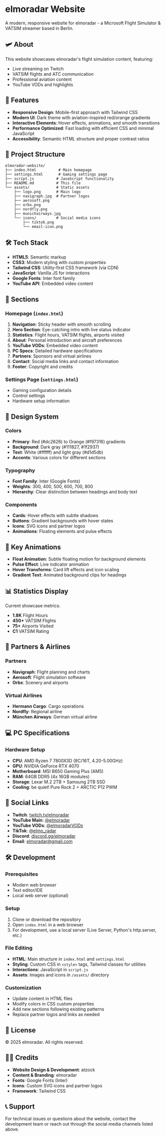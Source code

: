 # elmoradar Website

A modern, responsive website for elmoradar - a Microsoft Flight Simulator & VATSIM streamer based in Berlin.

## 🛩️ About

This website showcases elmoradar's flight simulation content, featuring:
- Live streaming on Twitch
- VATSIM flights and ATC communication
- Professional aviation content
- YouTube VODs and highlights

## 🚀 Features

- **Responsive Design**: Mobile-first approach with Tailwind CSS
- **Modern UI**: Dark theme with aviation-inspired red/orange gradients
- **Interactive Elements**: Hover effects, animations, and smooth transitions
- **Performance Optimized**: Fast loading with efficient CSS and minimal JavaScript
- **Accessibility**: Semantic HTML structure and proper contrast ratios

## 📁 Project Structure

```
elmoradar-website/
├── index.html          # Main homepage
├── settings.html       # Gaming settings page
├── script.js          # JavaScript functionality
├── README.md          # This file
└── assets/            # Static assets
    ├── logo.png       # Main logo
    ├── navigraph.jpg  # Partner logos
    ├── aerosoft.png
    ├── orbx.png
    ├── nordfly.png
    ├── munichairways.jpg
    └── icons/         # Social media icons
        ├── tiktok.png
        └── email-icon.png
```

## 🛠️ Tech Stack

- **HTML5**: Semantic markup
- **CSS3**: Modern styling with custom properties
- **Tailwind CSS**: Utility-first CSS framework (via CDN)
- **JavaScript**: Vanilla JS for interactions
- **Google Fonts**: Inter font family
- **YouTube API**: Embedded video content

## 📱 Sections

### Homepage (`index.html`)
1. **Navigation**: Sticky header with smooth scrolling
2. **Hero Section**: Eye-catching intro with live status indicator
3. **Statistics**: Flight hours, VATSIM flights, airports visited
4. **About**: Personal introduction and aircraft preferences
5. **YouTube VODs**: Embedded video content
6. **PC Specs**: Detailed hardware specifications
7. **Partners**: Sponsors and virtual airlines
8. **Contact**: Social media links and contact information
9. **Footer**: Copyright and credits

### Settings Page (`settings.html`)
- Gaming configuration details
- Control settings
- Hardware setup information

## 🎨 Design System

### Colors
- **Primary**: Red (#dc2626) to Orange (#f97316) gradients
- **Background**: Dark gray (#111827, #1f2937)
- **Text**: White (#ffffff) and light gray (#d1d5db)
- **Accents**: Various colors for different sections

### Typography
- **Font Family**: Inter (Google Fonts)
- **Weights**: 300, 400, 500, 600, 700, 800
- **Hierarchy**: Clear distinction between headings and body text

### Components
- **Cards**: Hover effects with subtle shadows
- **Buttons**: Gradient backgrounds with hover states
- **Icons**: SVG icons and partner logos
- **Animations**: Floating elements and pulse effects

## 🚁 Key Animations

- **Float Animation**: Subtle floating motion for background elements
- **Pulse Effect**: Live indicator animation
- **Hover Transforms**: Card lift effects and icon scaling
- **Gradient Text**: Animated background clips for headings

## 📊 Statistics Display

Current showcase metrics:
- **1.8K** Flight Hours
- **450+** VATSIM Flights
- **75+** Airports Visited
- **C1** VATSIM Rating

## 🤝 Partners & Airlines

### Partners
- **Navigraph**: Flight planning and charts
- **Aerosoft**: Flight simulation software
- **Orbx**: Scenery and airports

### Virtual Airlines
- **Hermann Cargo**: Cargo operations
- **Nordfly**: Regional airline
- **München Airways**: German virtual airline

## 💻 PC Specifications

### Hardware Setup
- **CPU**: AMD Ryzen 7 7800X3D (8C/16T, 4.20-5.00GHz)
- **GPU**: NVIDIA GeForce RTX 4070
- **Motherboard**: MSI B650 Gaming Plus (AM5)
- **RAM**: 64GB DDR5 (4x 16GB modules)
- **Storage**: Lexar M.2 2TB + Samsung 2TB SSD
- **Cooling**: be quiet! Pure Rock 2 + ARCTIC P12 PWM

## 🔗 Social Links

- **Twitch**: [twitch.tv/elmoradar](https://twitch.tv/elmoradar)
- **YouTube Main**: [@elmoradar](https://www.youtube.com/@elmoradar)
- **YouTube VODs**: [@elmoradarVODs](https://www.youtube.com/@elmoradarVODs)
- **TikTok**: [@elmo_radar](https://tiktok.com/@elmo_radar)
- **Discord**: [discord.gg/elmoradar](https://discord.gg/elmoradar)
- **Email**: elmoradar@gmail.com

## 🛠️ Development

### Prerequisites
- Modern web browser
- Text editor/IDE
- Local web server (optional)

### Setup
1. Clone or download the repository
2. Open `index.html` in a web browser
3. For development, use a local server (Live Server, Python's http.server, etc.)

### File Editing
- **HTML**: Main structure in `index.html` and `settings.html`
- **Styling**: Custom CSS in `<style>` tags, Tailwind classes for utilities
- **Interactions**: JavaScript in `script.js`
- **Assets**: Images and icons in `/assets/` directory

### Customization
- Update content in HTML files
- Modify colors in CSS custom properties
- Add new sections following existing patterns
- Replace partner logos and links as needed

## 📄 License

© 2025 elmoradar. All rights reserved.

## 👨‍💻 Credits

- **Website Design & Development**: atzock
- **Content & Branding**: elmoradar
- **Fonts**: Google Fonts (Inter)
- **Icons**: Custom SVG icons and partner logos
- **Framework**: Tailwind CSS

## 📞 Support

For technical issues or questions about the website, contact the development team or reach out through the social media channels listed above.